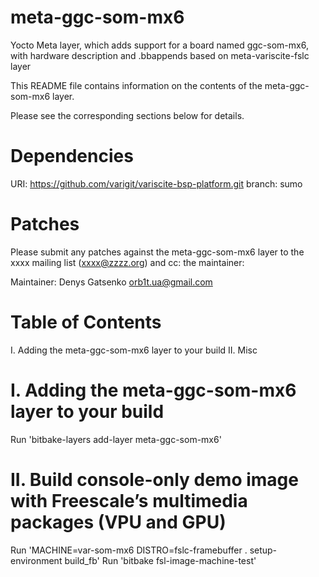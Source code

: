 # meta-ggc-som-mx6
Yocto Meta  layer, which adds support for a board named ggc-som-mx6, with hardware description and .bbappends based on meta-variscite-fslc layer

This README file contains information on the contents of the meta-ggc-som-mx6 layer.

Please see the corresponding sections below for details.

Dependencies
============

  URI: https://github.com/varigit/variscite-bsp-platform.git
  branch: sumo

Patches
=======

Please submit any patches against the meta-ggc-som-mx6 layer to the xxxx mailing list (xxxx@zzzz.org)
and cc: the maintainer:

Maintainer: Denys Gatsenko <orb1t.ua@gmail.com>

Table of Contents
=================

  I. Adding the meta-ggc-som-mx6 layer to your build
 II. Misc


I. Adding the meta-ggc-som-mx6 layer to your build
=================================================

Run 'bitbake-layers add-layer meta-ggc-som-mx6'

II. Build console-only demo image with Freescale’s multimedia packages (VPU and GPU)
==================================

Run 'MACHINE=var-som-mx6 DISTRO=fslc-framebuffer . setup-environment build_fb'
Run 'bitbake fsl-image-machine-test'